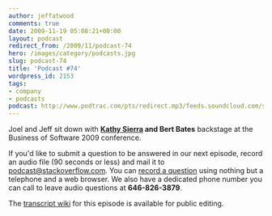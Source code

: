 ```yaml
---
author: jeffatwood
comments: true
date: 2009-11-19 05:08:21+00:00
layout: podcast
redirect_from: /2009/11/podcast-74
hero: /images/category/podcasts.jpg
slug: podcast-74
title: 'Podcast #74'
wordpress_id: 2153
tags:
- company
- podcasts
podcast: http://www.podtrac.com/pts/redirect.mp3/feeds.soundcloud.com/stream/14376766-stack-exchange-stack-overflow-podcast-3.mp3
---
```


Joel and Jeff sit down with **[Kathy Sierra](http://en.wikipedia.org/wiki/Kathy_Sierra) and Bert Bates** backstage at the Business of Software 2009 conference.




If you'd like to submit a question to be answered in our next episode, record an audio file (90 seconds or less) and mail it to [podcast@stackoverflow.com](mailto:podcast@stackoverflow.com). You can [record a question](http://blog.stackoverflow.com/index.php/2008/05/recording-podcast-questions-using-your-telephone/) using nothing but a telephone and a web browser. We also have a dedicated phone number you can call to leave audio questions at **646-826-3879**. 




The [transcript wiki](https://stackoverflow.fogbugz.com/default.asp?W29098) for this episode is available for public editing. 


